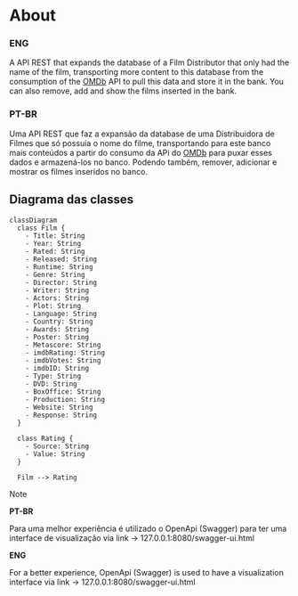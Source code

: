 # About

### ENG

A API REST that expands the database of a Film Distributor that only had the name of the film, transporting more content to this database from the consumption of the [OMDb](https://www.omdbapi.com/) API to pull this data and store it in the bank. You can also remove, add and show the films inserted in the bank.

### PT-BR

Uma API REST que faz a expansão da database de uma Distribuidora de Filmes que só possuia o nome do filme, transportando para este banco mais conteúdos a partir do consumo da APi do [OMDb](https://www.omdbapi.com/) para puxar esses dados e armazená-los no banco. Podendo também, remover, adicionar e mostrar os filmes inseridos no banco.

## Diagrama das classes

``` mermaid
classDiagram
  class Film {
    - Title: String
    - Year: String
    - Rated: String
    - Released: String
    - Runtime: String
    - Genre: String
    - Director: String
    - Writer: String
    - Actors: String
    - Plot: String
    - Language: String
    - Country: String
    - Awards: String
    - Poster: String
    - Metascore: String
    - imdbRating: String
    - imdbVotes: String
    - imdbID: String
    - Type: String
    - DVD: String
    - BoxOffice: String
    - Production: String
    - Website: String
    - Response: String
  }
  
  class Rating {
    - Source: String
    - Value: String
  }

  Film --> Rating
```

>[!NOTE] 
>
>**PT-BR**
>
>Para uma melhor experiência é utilizado o OpenApi (Swagger) para ter uma interface de visualização via link -> 127.0.0.1:8080/swagger-ui.html
>
>**ENG**
>
>For a better experience, OpenApi (Swagger) is used to have a visualization interface via link -> 127.0.0.1:8080/swagger-ui.html
